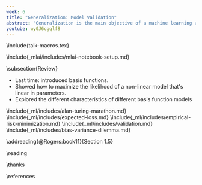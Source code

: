 ```yaml
---
week: 6
title: "Generalization: Model Validation"
abstract: "Generalization is the main objective of a machine learning algorithm. The models we design should work on data they have not seen before. Confirming whether a model generalizes well or not is the domain of *model validation*. In this lecture we introduce approaches to model validation such as hold out validation and cross validation."
youtube: wy0J6cgqlf8
---
```


\include{talk-macros.tex}

\include{_mlai/includes/mlai-notebook-setup.md}

\subsection{Review}

* Last time: introduced basis functions.
* Showed how to maximize the likelihood of a non-linear model that's linear in parameters.
* Explored the different characteristics of different basis function models

\include{_ml/includes/alan-turing-marathon.md}
\include{_ml/includes/expected-loss.md}
\include{_ml/includes/empirical-risk-minimization.md}
\include{_ml/includes/validation.md}
\include{_ml/includes/bias-variance-dilemma.md}

\addreading{@Rogers:book11}{Section 1.5}

\reading

\thanks

\references
